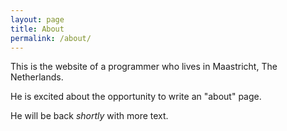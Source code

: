 ```yaml
---
layout: page
title: About
permalink: /about/
---
```


This is the website of a programmer who lives in Maastricht, The Netherlands.

He is excited about the opportunity to write an "about" page.

He will be back _shortly_ with more text.
